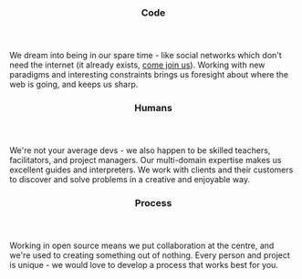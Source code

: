 <div>
  <header class='-code'>
    <h3>Code</h3>
  </header>

We dream into being in our spare time - like social networks which don't need the internet (it already exists, [come join us](http://www.scuttlebutt.nz)). Working with new paradigms and interesting constraints brings us foresight about where the web is going, and keeps us sharp.


</div>

<div>
  <header class='-humans'>
    <h3>Humans</h3>
  </header>

We're not your average devs - we also happen to be skilled teachers, facilitators, and project managers.
Our multi-domain expertise makes us excellent guides and interpreters.
We work with clients and their customers to discover and solve problems in a creative and enjoyable way.

</div>

<div>
  <header class='-process'>
    <h3>Process</h3>
  </header>

Working in open source means we put collaboration at the centre, and we're used to creating something out of nothing. Every person and project is unique - we would love to develop a process that works best for you.

</div>

